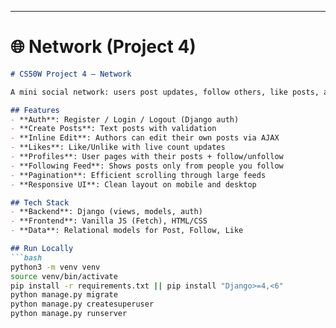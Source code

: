 
---

# 🌐 Network (Project 4)

```markdown
# CS50W Project 4 — Network

A mini social network: users post updates, follow others, like posts, and edit their own posts inline. The app supports pagination and a dedicated “Following” feed.

## Features
- **Auth**: Register / Login / Logout (Django auth)
- **Create Posts**: Text posts with validation
- **Inline Edit**: Authors can edit their own posts via AJAX
- **Likes**: Like/Unlike with live count updates
- **Profiles**: User pages with their posts + follow/unfollow
- **Following Feed**: Shows posts only from people you follow
- **Pagination**: Efficient scrolling through large feeds
- **Responsive UI**: Clean layout on mobile and desktop

## Tech Stack
- **Backend**: Django (views, models, auth)
- **Frontend**: Vanilla JS (Fetch), HTML/CSS
- **Data**: Relational models for Post, Follow, Like

## Run Locally
```bash
python3 -m venv venv
source venv/bin/activate
pip install -r requirements.txt || pip install "Django>=4,<6"
python manage.py migrate
python manage.py createsuperuser
python manage.py runserver
